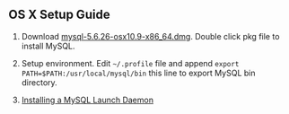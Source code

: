 OS X Setup Guide
----------------

1. Download [mysql-5.6.26-osx10.9-x86_64.dmg](http://dev.mysql.com/downloads/file.php?id=458460).  Double click pkg file to install MySQL.

2. Setup environment.  Edit ```~/.profile``` file and append ```export PATH=$PATH:/usr/local/mysql/bin``` this line to export MySQL bin directory.

3. [Installing a MySQL Launch Daemon](http://dev.mysql.com/doc/refman/5.6/en/osx-installation-launchd.html)
